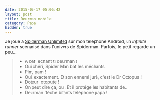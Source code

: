 ```yaml
---
date: 2015-05-17 05:06:42
layout: post
title: Deurman mobile
category: Papa
hidden: true
---
```


Je joue à [Spiderman Unlimited](http://www.gameloft.com/minisites/spidermanunlimited-us/) sur mon téléphone Android, un _infinite  runner_ scénarisé dans l'univers de Spiderman. Parfois, le petit regarde un peu...

> - A bat' échant ti deurman !
> - Oui chéri, Spider Man bat les méchants
> - Pim, pam !
> - Oui, exactement. Et son ennemi juré, c'est le Dr Octopus !
> - Doteur  otopute !
> - On peut dire ça, oui. Et il protége les habitants de...
> - Deurman 'tèche bitants téléphone papa !

